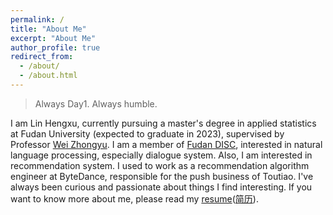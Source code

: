 ```yaml
---
permalink: /
title: "About Me"
excerpt: "About Me"
author_profile: true
redirect_from: 
  - /about/
  - /about.html
---
```


> Always Day1. Always humble.

I am Lin Hengxu, currently pursuing a master's degree in applied statistics at Fudan University (expected to graduate in 2023), supervised by Professor [Wei Zhongyu](http://www.sdspeople.fudan.edu.cn/zywei/). I am a member of [Fudan DISC](http://fudan-disc.com/), interested in natural language processing, especially dialogue system. Also, I am interested in recommendation system. I used to work as a recommendation algorithm engineer at ByteDance, responsible for the push business of Toutiao. I've always been curious and passionate about things I find interesting. If you want to know more about me, please read my [resume](../files/resume-english.pdf)([简历](../files/resume.pdf)).
